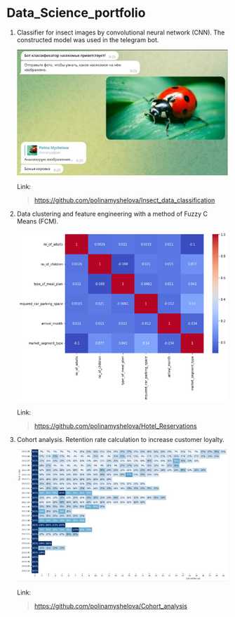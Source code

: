 # Data_Science_portfolio

   1. Classifier for insect images by convolutional neural network (CNN). The constructed model was used in the telegram bot.

      ![alt text](https://github.com/polinamyshelova/Insect_data_classification/blob/main/ladybird.jpg?raw=true)
      
      Link:

      >https://github.com/polinamyshelova/Insect_data_classification

   2. Data clustering and feature engineering with a method of Fuzzy C Means (FCM).

      ![alt text](https://github.com/polinamyshelova/Hotel_Reservations/blob/main/heatmap.png?raw=true)
      
      Link:

      >https://github.com/polinamyshelova/Hotel_Reservations
      
   3. Cohort analysis. Retention rate calculation to increase customer loyalty.

      ![alt text](https://github.com/polinamyshelova/Cohort_analysis/blob/main/retention%20rate.jpg?raw=true)
      
      Link:

      >https://github.com/polinamyshelova/Cohort_analysis
